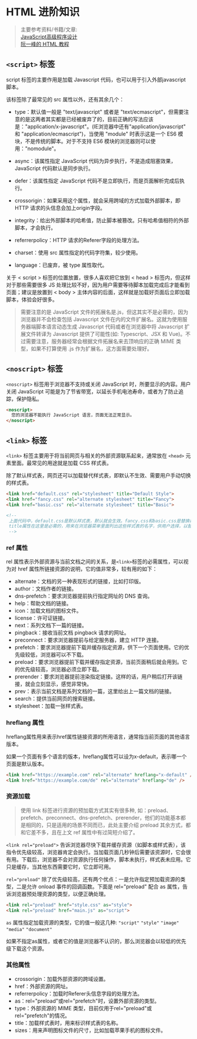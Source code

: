# HTML 进阶知识

> 主要参考资料/书籍/文章:    
> [JavaScript高级程序设计](https://book.douban.com/subject/35175321/)  
> [阮一峰的 HTML 教程](https://wangdoc.com/html/)

## `<script>` 标签

script 标签的主要作用是加载 Javascript 代码，也可以用于引入外部javascript 脚本。  

该标签除了最常见的 src 属性以外，还有其余几个：

- type：默认值一般是 "text/javascript" 或者是 "text/ecmascript"，但需要注意的是这两者其实都是已经被废弃了的，目前正确的写法应该是："application/x-javascript"。(IE浏览器中还有"application/javascript" 和 "application/ecmascript")，当使用 "module" 时表示这是一个 ES6 模块，不是传统的脚本。对于不支持 ES6 模块的浏览器则可以使用："nomodule"。

- async：该属性指定 JavaScript 代码为异步执行，不是造成阻塞效果，JavaScript 代码默认是同步执行。

- defer：该属性指定 JavaScript 代码不是立即执行，而是页面解析完成后执行。

- crossorigin：如果采用这个属性，就会采用跨域的方式加载外部脚本，即 HTTP 请求的头信息会加上origin字段。

- integrity：给出外部脚本的哈希值，防止脚本被篡改。只有哈希值相符的外部脚本，才会执行。

- referrerpolicy：HTTP 请求的Referer字段的处理方法。

- charset：使用 src 属性指定的代码字符集，较少使用。

- language：已废弃，被 type 属性取代。

关于 < script > 标签的位置放置，很多人喜欢把它放到 < head > 标签内，但这样对于那些需要很多 JS 处理比较不好，因为用户需要等待脚本加载完成后才能看到页面；建议是放置到 < body > 主体内容的后面，这样就是加载好页面后立即加载脚本，体验会好很多。  

> 需要注意的是 JavaScript 文件的拓展名是.js，但这其实不是必需的，因为浏览器并不会检查包括 Javascript 文件在内的文件扩展名。这就为使用服务器端脚本语言动态生成 Javascript 代码或者在浏览器中将 Javascript 扩展文件转译为 Javascript 提供了可能性(如: Typescript、JSX 和 Vue)。不过需要注意，服务器经常会根据文件拓展名来去顶响应的正确 MIME 类型，如果不打算使用 .js 作为扩展名，这方面需要处理好。

## `<noscript>` 标签

`<noscript>` 标签用于浏览器不支持或关闭 JavaScript 时，所要显示的内容。用户关闭 JavaScript 可能是为了节省带宽，以延长手机电池寿命，或者为了防止追踪，保护隐私。

```html
<noscript>
  您的浏览器不能执行 JavaScript 语言，页面无法正常显示。
</noscript>
```

## `<link>` 标签

`<link>` 标签主要用于将当前网页与相关的外部资源联系起来，通常放在 `<head>` 元素里面。最常见的用途就是加载 CSS 样式表。  

除了默认样式表，网页还可以加载替代样式表，即默认不生效、需要用户手动切换的样式表。  

```html
<link href="default.css" rel="stylesheet" title="Default Style">
<link href="fancy.css" rel="alternate stylesheet" title="Fancy">
<link href="basic.css" rel="alternate stylesheet" title="Basic">

<!-- 
 上面代码中，default.css是默认样式表，默认就会生效。fancy.css和basic.css是替换样式表（rel="alternate stylesheet"），默认不生效。
 title属性在这里是必需的，用来在浏览器菜单里面列出这些样式表的名字，供用户选择，以替代默认样式表。   
 -->
```

### ref 属性

rel 属性表示外部资源与当前文档之间的关系，是`<link>`标签的必需属性，可以视为对 href 属性所链接资源的说明，它的值非常多，较有用的如下：

- alternate：文档的另一种表现形式的链接，比如打印版。
- author：文档作者的链接。
- dns-prefetch：要求浏览器提前执行指定网址的 DNS 查询。
- help：帮助文档的链接。
- icon：加载文档的图标文件。
- license：许可证链接。
- next：系列文档下一篇的链接。
- pingback：接收当前文档 pingback 请求的网址。
- preconnect：要求浏览器提前与给定服务器，建立 HTTP 连接。
- prefetch：要求浏览器提前下载并缓存指定资源，供下一个页面使用。它的优先级较低，浏览器可以不下载。
- preload：要求浏览器提前下载并缓存指定资源，当前页面稍后就会用到。它的优先级较高，浏览器必须立即下载。
- prerender：要求浏览器提前渲染指定链接。这样的话，用户稍后打开该链接，就会立刻显示，感觉非常快。
- prev：表示当前文档是系列文档的一篇，这里给出上一篇文档的链接。
- search：提供当前网页的搜索链接。
- stylesheet：加载一张样式表。

### hreflang 属性

hreflang属性用来表示href属性链接资源的所用语言，通常指当前页面的其他语言版本。  

如果一个页面有多个语言的版本，hreflang属性可以设为x-default，表示哪一个页面是默认版本。  

```html
<link href="https://example.com" rel="alternate" hreflang="x-default" />
<link href="https://example.com/de" rel="alternate" hreflang="de" />
```

### 资源加载

> 使用 link 标签进行资源的预加载方式其实有很多种, 如：preload、prefetch、preconnect、dns-prefetch、prerender，他们的功能基本都是相同的，只是适用的场景不同而已，此处主要介绍 preload 其余方式，都和它差不多，且在上文 ref 属性中有过简短介绍了。

`<link rel="preload">` 告诉浏览器尽快下载并缓存资源（如脚本或样式表），该指令优先级较高，浏览器肯定会执行。当加载页面几秒钟后需要该资源时，它会很有用。下载后，浏览器不会对资源执行任何操作，脚本未执行，样式表未应用。它只是缓存，当其他东西需要它时，它立即可用。

`rel="preload"` 除了优先级较高，还有两个优点：一是允许指定预加载资源的类型，二是允许 onload 事件的回调函数。下面是 rel="preload" 配合 as 属性，告诉浏览器预处理资源的类型，以便正确处理。

```html
<link rel="preload" href="style.css" as="style">
<link rel="preload" href="main.js" as="script">
```

`as` 属性指定加载资源的类型，它的值一般这几种: `"script"` `"style"` `"image"` `"media"` `"document"`  

如果不指定as属性，或者它的值是浏览器不认识的，那么浏览器会以较低的优先级下载这个资源。


### 其他属性

- crossorigin：加载外部资源的跨域设置。
- href：外部资源的网址。
- referrerpolicy：加载时Referer头信息字段的处理方法。
- as：rel="preload"或rel="prefetch"时，设置外部资源的类型。
- type：外部资源的 MIME 类型，目前仅用于rel="preload"或rel="prefetch"的情况。
- title：加载样式表时，用来标识样式表的名称。
- sizes：用来声明图标文件的尺寸，比如加载苹果手机的图标文件。
